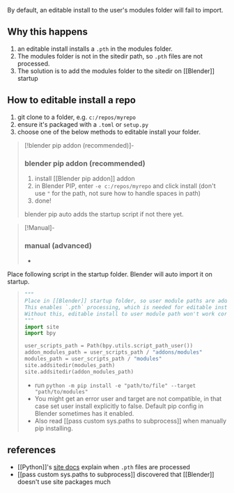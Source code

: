By default, an editable install to the user's modules folder will fail to import.

## Why this happens
1. an editable install installs a `.pth` in the modules folder.
2. The modules folder is not in the sitedir path, so `.pth` files are not processed.
3. The solution is to add the modules folder to the sitedir on [[Blender]] startup
   
## How to editable install a repo 
1. git clone to a folder, e.g. `c:/repos/myrepo`  
2. ensure it's packaged with a `.toml` or `setup.py`
3. choose one of the below methods to editable install your folder.

> [!blender pip addon (recommended)]-
> ### blender pip addon (recommended)
> 1. install [[Blender pip addon]] addon
> 2. in Blender PIP, enter `-e c:/repos/myrepo` and click install 
>    (don't use `"` for the path, not sure how to handle spaces in path)
> 3. done!
> 
> blender pip auto adds the startup script if not there yet.

> [!Manual]-
> ### manual (advanced)
> - 
   Place following script in the startup folder. Blender will auto import it on startup.
> ```python
> """
> Place in [[Blender]] startup folder, so user module paths are added to sitedir when Blender starts.
> This enables `.pth` processing, which is needed for editable installs.
> Without this, editable install to user module path won't work correctly.
> """
> import site
> import bpy
> 
> user_scripts_path = Path(bpy.utils.script_path_user())
> addon_modules_path = user_scripts_path / "addons/modules"
> modules_path = user_scripts_path / "modules"
> site.addsitedir(modules_path)
> site.addsitedir(addon_modules_path)
> ```
> - run `python -m pip install -e "path/to/file" --target "path/to/modules"`
> - You might get an error user and target are not compatible, in that case set user install explicitly to false. Default pip config in Blender sometimes has it enabled.
> - Also read [[pass custom sys.paths to subprocess]] when manually pip installing.

## references
- [[Python]]'s [site docs](https://docs.python.org/3/library/site.html) explain when `.pth` files are processed
- [[pass custom sys.paths to subprocess]] discovered that [[Blender]] doesn't use site packages much